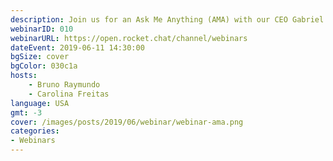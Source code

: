 ```yaml
---
description: Join us for an Ask Me Anything (AMA) with our CEO Gabriel Engel.  Gabriel will be answering your questions and discussing current developments, product launches, investment and much much more.
webinarID: 010
webinarURL: https://open.rocket.chat/channel/webinars
dateEvent: 2019-06-11 14:30:00
bgSize: cover
bgColor: 030c1a
hosts:
    - Bruno Raymundo
    - Carolina Freitas
language: USA
gmt: -3
cover: /images/posts/2019/06/webinar/webinar-ama.png
categories:
- Webinars
---
```

